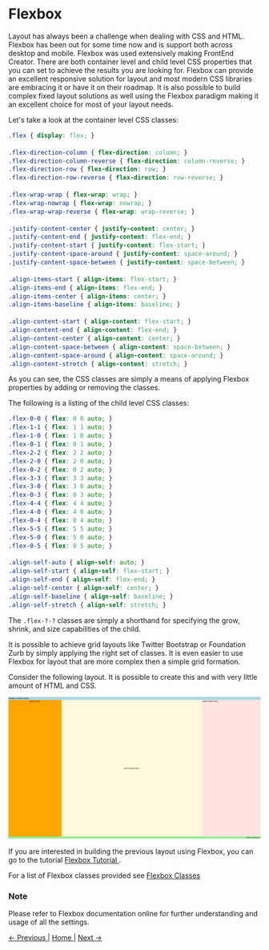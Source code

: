 # Flexbox

Layout has always been a challenge when dealing with CSS and HTML. Flexbox has been out for some time now and is support both across desktop and mobile. Flexbox was used extensively making FrontEnd Creator. There are both container level and child level CSS properties that you can set to achieve the results you are looking for. Flexbox can provide an excellent responsive solution for layout and most modern CSS libraries are embracing it or have it on their roadmap. It is also possible to build complex fixed layout solutions as well using the Flexbox paradigm making it an excellent choice for most of your layout needs.

Let's take a look at the container level CSS classes:

```css
.flex { display: flex; }

.flex-direction-column { flex-direction: column; }
.flex-direction-column-reverse { flex-direction: column-reverse; }
.flex-direction-row { flex-direction: row; }
.flex-direction-row-reverse { flex-direction: row-reverse; }

.flex-wrap-wrap { flex-wrap: wrap; }
.flex-wrap-nowrap { flex-wrap: nowrap; }
.flex-wrap-wrap-reverse { flex-wrap: wrap-reverse; }

.justify-content-center { justify-content: center; }
.justify-content-end { justify-content: flex-end; }
.justify-content-start { justify-content: flex-start; }
.justify-content-space-around { justify-content: space-around; }
.justify-content-space-between { justify-content: space-between; }

.align-items-start { align-items: flex-start; }
.align-items-end { align-items: flex-end; }
.align-items-center { align-items: center; }
.align-items-baseline { align-items: baseline; }

.align-content-start { align-content: flex-start; }
.align-content-end { align-content: flex-end; }
.align-content-center { align-content: center; }
.align-content-space-between { align-content: space-between; }
.align-content-space-around { align-content: space-around; }
.align-content-stretch { align-content: stretch; }
```

As you can see, the CSS classes are simply a means of applying Flexbox properties by adding or removing the classes.

The following is a listing of the child level CSS classes:

```css
.flex-0-0 { flex: 0 0 auto; }
.flex-1-1 { flex: 1 1 auto; }
.flex-1-0 { flex: 1 0 auto; }
.flex-0-1 { flex: 0 1 auto; }
.flex-2-2 { flex: 2 2 auto; }
.flex-2-0 { flex: 2 0 auto; }
.flex-0-2 { flex: 0 2 auto; }
.flex-3-3 { flex: 3 3 auto; }
.flex-3-0 { flex: 3 0 auto; }
.flex-0-3 { flex: 0 3 auto; }
.flex-4-4 { flex: 4 4 auto; }
.flex-4-0 { flex: 4 0 auto; }
.flex-0-4 { flex: 0 4 auto; }
.flex-5-5 { flex: 5 5 auto; }
.flex-5-0 { flex: 5 0 auto; }
.flex-0-5 { flex: 0 5 auto; }

.align-self-auto { align-self: auto; }
.align-self-start { align-self: flex-start; }
.align-self-end { align-self: flex-end; }
.align-self-center { align-self: center; }
.align-self-baseline { align-self: baseline; }
.align-self-stretch { align-self: stretch; }
```

The `.flex-?-?` classes are simply a shorthand for specifying the grow, shrink, and size capabilities of the child.

It is possible to achieve grid layouts like Twitter Bootstrap or Foundation Zurb by simply applying the right set of classes. It is even easier to use Flexbox for layout that are more complex then a simple grid formation.

Consider the following layout. It is possible to create this and with very little amount of HTML and CSS.

![Tutorial Flexbox Preview](images/tutorials/tutorial-flexbox-preview.png)

If you are interested in building the previous layout using Flexbox, you can go to the tutorial [ Flexbox Tutorial ](flexbox-screen).

For a list of Flexbox classes provided see [ Flexbox Classes ](flexbox-classes)

### Note
Please refer to Flexbox documentation online for further understanding and usage of all the settings.

[ <- Previous ](custom-elements) | [ Home ](home) | [ Next -> ](entity-builder)
